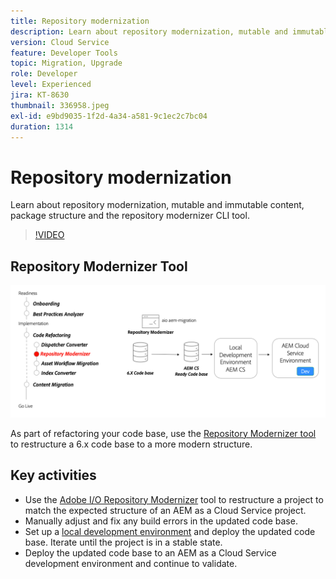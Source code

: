 ```yaml
---
title: Repository modernization
description: Learn about repository modernization, mutable and immutable content, package structure and the repository modernizer CLI tool.
version: Cloud Service
feature: Developer Tools
topic: Migration, Upgrade
role: Developer
level: Experienced
jira: KT-8630
thumbnail: 336958.jpeg
exl-id: e9bd9035-1f2d-4a34-a581-9c1ec2c7bc04
duration: 1314
---
```

# Repository modernization

Learn about repository modernization, mutable and immutable content, package structure and the repository modernizer CLI tool.

>[!VIDEO](https://video.tv.adobe.com/v/336958?quality=12&learn=on)

## Repository Modernizer Tool

![Repository Modernizer](./assets/repository-modernizer.png)

As part of refactoring your code base, use the [Repository Modernizer tool](https://experienceleague.adobe.com/docs/experience-manager-cloud-service/moving/refactoring-tools/repo-modernizer.html) to restructure a 6.x code base to a more modern structure.

## Key activities

* Use the [Adobe I/O Repository Modernizer](https://github.com/adobe/aio-cli-plugin-aem-cloud-service-migration#command-aio-aem-migrationrepository-modernizer) tool to restructure a project to match the expected structure of an AEM as a Cloud Service project.
* Manually adjust and fix any build errors in the updated code base.
* Set up a [local development environment](https://experienceleague.adobe.com/docs/experience-manager-learn/cloud-service/local-development-environment-set-up/overview.html) and deploy the updated code base. Iterate until the project is in a stable state.
* Deploy the updated code base to an AEM as a Cloud Service development environment and continue to validate.

